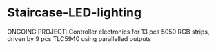 Staircase-LED-lighting
======================

ONGOING PROJECT: Controller electronics for 13 pcs 5050 RGB strips, driven by 9 pcs TLC5940 using parallelled outputs
